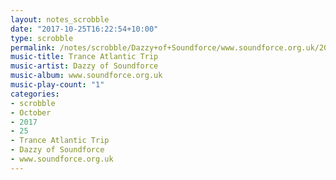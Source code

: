 ```yaml
---
layout: notes_scrobble
date: "2017-10-25T16:22:54+10:00"
type: scrobble
permalink: /notes/scrobble/Dazzy+of+Soundforce/www.soundforce.org.uk/201a0ffeac449bd33e380b973eb87bf58c8d59fe.html
music-title: Trance Atlantic Trip
music-artist: Dazzy of Soundforce
music-album: www.soundforce.org.uk
music-play-count: "1"
categories:
- scrobble
- October
- 2017
- 25
- Trance Atlantic Trip
- Dazzy of Soundforce
- www.soundforce.org.uk
---
```

